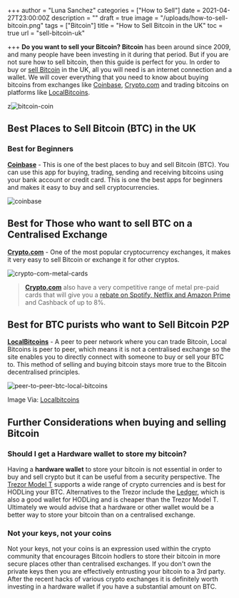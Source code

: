 +++
author = "Luna Sanchez"
categories = ["How to Sell"]
date = 2021-04-27T23:00:00Z
description = ""
draft = true
image = "/uploads/how-to-sell-bitcoin.png"
tags = ["Bitcoin"]
title = "How to Sell Bitcoin in the UK"
toc = true
url = "sell-bitcoin-uk"

+++
**Do you want to sell your Bitcoin? Bitcoin** has been around since 2009, and many people have been investing in it during that period. But if you are not sure how to sell bitcoin, then this guide is perfect for you. In order to buy or [sell Bitcoin](/sell-bitcoin-uk) in the UK, all you will need is an internet connection and a wallet. We will cover everything that you need to know about buying bitcoins from exchanges like [Coinbase](/link/coinbase), [Crypto.com](/link/sign-up-crypto-dot-com) and trading bitcoins on platforms like [LocalBitcoins](/link/local-bitcoins).

z![bitcoin-coin](https://i.pinimg.com/originals/6f/3f/6f/6f3f6f671839f72561c6e8686a8ebcbc.jpg)

## Best Places to Sell Bitcoin (BTC) in the UK

### Best for Beginners

[**Coinbase**](/link/coinbase) - This is one of the best places to buy and sell Bitcoin (BTC). You can use this app for buying, trading, sending and receiving bitcoins using your bank account or credit card.  This is one the best apps for beginners and makes it easy to buy and sell cryptocurrencies.

![coinbase](/uploads/coinbase-pro-exchange.png)

## Best for Those who want to sell BTC on a Centralised Exchange

[**Crypto.com**](/link/sign-up-crypto-dot-com) - One of the most popular cryptocurrency exchanges, it makes it very easy to sell Bitcoin or exchange it for other cryptos.  

![crypto-com-metal-cards](/uploads/crypto-com-card.png)

> [**Crypto.com**](/link/sign-up-crypto-dot-com) also have a very competitive range of metal pre-paid cards that will give you a [rebate on Spotify, Netflix and Amazon Prime](/link/sign-up-crypto-dot-com) and Cashback of up to 8%.

## Best for BTC purists who want to Sell Bitcoin P2P

[**LocalBitcoins**](/link/local-bitcoins) - A peer to peer network where you can trade Bitcoin, Local Bitcoins is peer to peer, which means it is not a centralised exchange so the site enables you to directly connect with someone to buy or sell your BTC to.  This method of selling and buying bitcoin stays more true to the Bitcoin decentralised principles.

![peer-to-peer-btc-local-bitcoins](/uploads/trading-ecf36db38607.png)

Image Via: [Localbitcoins](/link/local-bitcoins)

## Further Considerations when buying and selling Bitcoin

### Should I get a Hardware wallet to store my bitcoin?

Having a **hardware wallet** to store your bitcoin is not essential in order to buy and sell crypto but it can be useful from a security perspective.  The [Trezor Model T](/link/trezor-model-t) supports a wide range of crypto currencies and is best for HODLing your BTC.  Alternatives to the Trezor include the [Ledger](/link/ledger), which is also a good wallet for HODLing and is cheaper than the Trezor Model T.  Ultimately we would advise that a hardware or other wallet would be a better way to store your bitcoin than on a centralised exchange.  

### Not your keys, not your coins

Not your keys, not your coins is an expression used within the crypto community that encourages Bitcoin hodlers to store their bitcoin in more secure places other than centralised exchanges.  If you don't own the private keys then you are effectively entrusting your bitcoin to a 3rd party.  After the recent hacks of various crypto exchanges it is definitely worth investing in a hardware wallet if you have a substantial amount on BTC.  